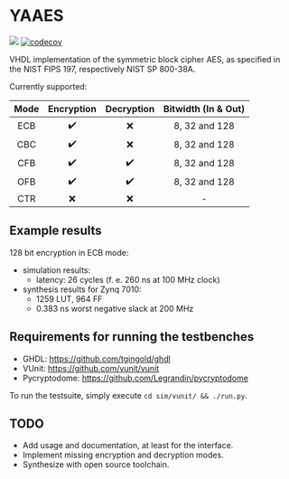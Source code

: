 # YAAES

![](https://github.com/marph91/yaaes/workflows/testsuite/badge.svg)
[![codecov](https://codecov.io/gh/marph91/yaaes/branch/master/graph/badge.svg)](https://codecov.io/gh/marph91/yaaes)

VHDL implementation of the symmetric block cipher AES, as specified in the NIST FIPS 197, respectively NIST SP 800-38A.

Currently supported:

| Mode | Encryption | Decryption | Bitwidth (In & Out) |
| :---: | :---: | :---: | :---: |
| ECB | :heavy_check_mark: | :x: | 8, 32 and 128 |
| CBC | :heavy_check_mark: | :x: | 8, 32 and 128 |
| CFB | :heavy_check_mark: | :heavy_check_mark: | 8, 32 and 128 |
| OFB | :heavy_check_mark: | :heavy_check_mark: | 8, 32 and 128 |
| CTR | :x: | :x: | - |

## Example results

128 bit encryption in ECB mode:

- simulation results:
  - latency: 26 cycles (f. e. 260 ns at 100 MHz clock)
- synthesis results for Zynq 7010:
  - 1259 LUT, 964 FF
  - 0.383 ns worst negative slack at 200 MHz

## Requirements for running the testbenches

- GHDL: https://github.com/tgingold/ghdl
- VUnit: https://github.com/vunit/vunit
- Pycryptodome: https://github.com/Legrandin/pycryptodome

To run the testsuite, simply execute `cd sim/vunit/ && ./run.py`.

## TODO

- Add usage and documentation, at least for the interface.
- Implement missing encryption and decryption modes.
- Synthesize with open source toolchain.
